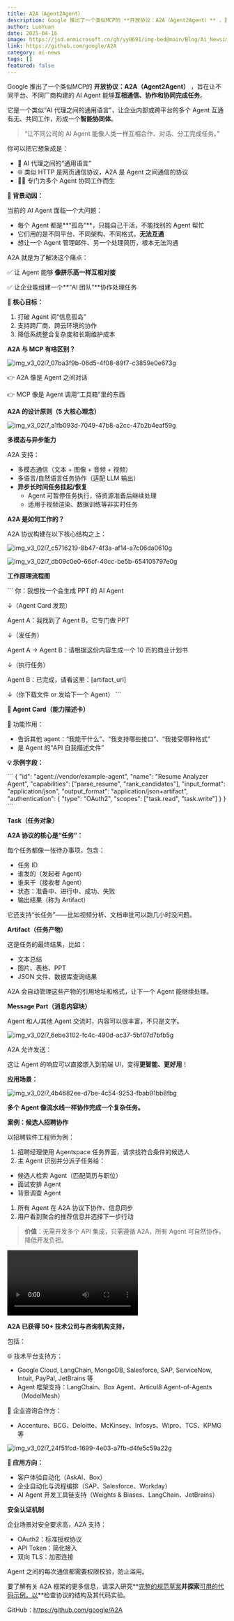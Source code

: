 ```yaml
---
title: A2A（Agent2Agent）
description: Google 推出了一个类似MCP的 **开放协议：A2A（Agent2Agent）** ，旨在让不同平台、不同厂商构建的 AI Agent 能够**互相通信、协作和协同完成任务**。...
author: LuoYuan
date: 2025-04-16
image: https://jsd.onmicrosoft.cn/gh/yy0691/img-bed@main/Blog/Ai_Newsimg_v3_02l7_07ba3f9b-06d5-4f08-89f7-c3859e0e673g.jpg
link: https://github.com/google/A2A
category: ai-news
tags: []
featured: false
---
```

Google 推出了一个类似MCP的 **开放协议：A2A（Agent2Agent）** ，旨在让不同平台、不同厂商构建的 AI Agent 能够**互相通信、协作和协同完成任务**。

它是一个类似“AI 代理之间的通用语言”，让企业内部或跨平台的多个 Agent 互通有无、共同工作，形成一个**智能协同体**。

> “让不同公司的 AI Agent 能像人类一样互相合作、对话、分工完成任务。”

你可以把它想象成是：

- 🧠 AI 代理之间的“通用语言”
- 🌐 类似 HTTP 是网页通信协议，A2A 是 Agent 之间通信的协议
- 👷‍♂️ 专门为多个 Agent 协同工作而生

**🚀 背景动因：**

当前的 AI Agent 面临一个大问题：

- 每个 Agent 都是**“孤岛”**，只能自己干活，不能找别的 Agent 帮忙
- 它们用的是不同平台、不同架构、不同格式，**无法互通**
- 想让一个 Agent 管理邮件、另一个处理简历，根本无法沟通

A2A 就是为了解决这个痛点：

✅ 让 Agent 能够 **像拼乐高一样互相对接**

✅ 让企业能组建一个**“AI 团队”**协作处理任务

**🎯 核心目标：**

1. 打破 Agent 间“信息孤岛”
2. 支持跨厂商、跨云环境的协作
3. 降低系统整合复杂度和长期维护成本

**A2A 与 MCP 有啥区别？**

![img_v3_02l7_07ba3f9b-06d5-4f08-89f7-c3859e0e673g](https://jsd.onmicrosoft.cn/gh/yy0691/img-bed@main/Blog/Ai_Newsimg_v3_02l7_07ba3f9b-06d5-4f08-89f7-c3859e0e673g.jpg)



👉 A2A 像是 Agent 之间对话

👉 MCP 像是 Agent 调用“工具箱”里的东西

**A2A 的设计原则（5 大核心理念）**

![img_v3_02l7_a1fb093d-7049-47b8-a2cc-47b2b4eaf59g](https://jsd.onmicrosoft.cn/gh/yy0691/img-bed@main/Blog/Ai_Newsimg_v3_02l7_a1fb093d-7049-47b8-a2cc-47b2b4eaf59g.jpg)



**多模态与异步能力**

A2A 支持：

- 多模态通信（文本 + 图像 + 音频 + 视频）
- 多语言/自然语言任务协作（适配 LLM 输出）
- **异步长时间任务挂起/恢复**
  - Agent 可暂停任务执行，待资源准备后继续处理
  - 适用于视频渲染、数据训练等非实时任务

**A2A 是如何工作的？**

A2A 协议构建在以下核心结构之上：

![img_v3_02l7_c5716219-8b47-4f3a-af14-a7c06da0610g](https://jsd.onmicrosoft.cn/gh/yy0691/img-bed@main/Blog/Ai_Newsimg_v3_02l7_c5716219-8b47-4f3a-af14-a7c06da0610g.jpg)

![img_v3_02l7_db09c0e0-66cf-40cc-be5b-654105797e0g](https://jsd.onmicrosoft.cn/gh/yy0691/img-bed@main/Blog/Ai_Newsimg_v3_02l7_db09c0e0-66cf-40cc-be5b-654105797e0g.png)

**工作原理流程图**

\`\`\`
你：我想找一个会生成 PPT 的 AI Agent

↓（Agent Card 发现）

Agent A：我找到了 Agent B，它专门做 PPT

↓（发任务）

Agent A → Agent B：请根据这份内容生成一个 10 页的商业计划书

↓（执行任务）

Agent B：已完成，请看这里：[artifact_url]

↓（你下载文件 or 发给下一个 Agent）
\`\`\`

**🧭 Agent Card（能力描述卡）**

🌟 功能作用：

- 告诉其他 agent：“我能干什么”、“我支持哪些接口”、“我接受哪种格式”
- 是 Agent 的“API 自我描述文件”

**💡 示例字段：**

\`\`\`
{
  "id": "agent://vendor/example-agent",
  "name": "Resume Analyzer Agent",
  "capabilities": ["parse_resume", "rank_candidates"],
  "input_format": "application/json",
  "output_format": "application/json+artifact",
  "authentication": {
    "type": "OAuth2",
    "scopes": ["task.read", "task.write"]
  }
}
\`\`\`

**Task（任务对象）**

**A2A 协议的核心是“任务”：**

每个任务都像一张待办事项，包含：

- 任务 ID
- 谁发的（发起者 Agent）
- 谁来干（接收者 Agent）
- 状态：准备中、进行中、成功、失败
- 输出结果（称为 Artifact）

它还支持“长任务”——比如视频分析、文档审批可以跑几小时没问题。

**Artifact（任务产物）**

这是任务的最终结果，比如：

- 文本总结
- 图片、表格、PPT
- JSON 文件、数据库查询结果

A2A 会自动管理这些产物的引用地址和格式，让下一个 Agent 能继续处理。

 **Message Part（消息内容块）**

Agent 和人/其他 Agent 交流时，内容可以很丰富，不只是文字。

![img_v3_02l7_6ebe3102-fc4c-490d-ac37-5bf07d7bfb5g](https://jsd.onmicrosoft.cn/gh/yy0691/img-bed@main/Blog/Ai_Newsimg_v3_02l7_6ebe3102-fc4c-490d-ac37-5bf07d7bfb5g.jpg)



A2A 允许发送：

这让 Agent 的响应可以直接嵌入到前端 UI，变得**更智能、更好用**！

**应用场景：**

![img_v3_02l7_4b4682ee-d7be-4c54-9253-fbab91bb8fbg](https://jsd.onmicrosoft.cn/gh/yy0691/img-bed@main/Blog/Ai_Newsimg_v3_02l7_4b4682ee-d7be-4c54-9253-fbab91bb8fbg.jpg)



**多个 Agent 像流水线一样协作完成一个复杂任务。**

**案例：候选人招聘协作**

以招聘软件工程师为例：

1. 招聘经理使用 Agentspace 任务界面，请求找符合条件的候选人
2. 主 Agent 识别并分派子任务给：

- 候选人检索 Agent（匹配简历与职位）
- 面试安排 Agent
- 背景调查 Agent

1. 所有 Agent 在 A2A 协议下协作、信息同步
2. 用户看到聚合的推荐信息并选择下一步行动

> **价值**：无需开发多个 API 集成，只需遵循 A2A，所有 Agent 可自然协作，降低开发负担。

<video data-key="file_v3_00l7_3d3594cd-af38-47df-ab24-1ba78676cd6g" data-middle-image="{&quot;key&quot;:&quot;middle:img_v3_02l7_b8ad5b62-8f0d-466e-bfa2-9ffc100e784g&quot;,&quot;urls&quot;:[],&quot;width&quot;:1920,&quot;height&quot;:1080,&quot;type&quot;:2,&quot;exifOrientation&quot;:0,&quot;crypto&quot;:&quot;CAESMgog7VE/9Bc6oSqVubKeuMsdse2Fm3PwStm70yk89aq3h7MSDMsq0D9pwPVObF9aJBoA&quot;,&quot;fsUnit&quot;:&quot;eu_nc-cdn&quot;}" data-crypto-token="img_v3_02l7_b8ad5b62-8f0d-466e-bfa2-9ffc100e784g" data-duration="82366" data-copy-id="7400356674370256898" data-lark-video-uri="imkey://file_v3_00l7_3d3594cd-af38-47df-ab24-1ba78676cd6g?visit_info=%7B%22entityId%22%3A%227491498621947510812%22%2C%22sceneType%22%3A1%7D" data-lark-video-duration="82366" data-lark-video-height="1080" data-lark-video-mime="video/mp4" data-lark-video-name="9dc6a2c1-d521-49f8-805b-06ad675e4008.mp4" data-lark-video-size="5394264" data-lark-video-width="1920"></video>



**A2A 已获得 50+ 技术公司与咨询机构支持，**

包括：

🌐 技术平台支持方：

- Google Cloud, LangChain, MongoDB, Salesforce, SAP, ServiceNow, Intuit, PayPal, JetBrains 等
- Agent 框架支持：LangChain、Box Agent、Articul8 Agent-of-Agents（ModelMesh）

🏢 企业咨询合作方：

- Accenture、BCG、Deloitte、McKinsey、Infosys、Wipro、TCS、KPMG 等

![img_v3_02l7_24f51fcd-1699-4e03-a7fb-d4fe5c59a22g](https://jsd.onmicrosoft.cn/gh/yy0691/img-bed@main/Blog/Ai_Newsimg_v3_02l7_24f51fcd-1699-4e03-a7fb-d4fe5c59a22g.jpg)



**🧱 应用方向：**

- 客户体验自动化（AskAI、Box）
- 企业自动化与流程编排（SAP、Salesforce、Workday）
- AI Agent 开发工具链支持（Weights & Biases、LangChain、JetBrains）

**安全认证机制**

企业场景对安全要求高，A2A 支持：

- OAuth2：标准授权协议
- API Token：简化接入
- 双向 TLS：加密连接

Agent 之间的每次通信都需要权限校验，防止滥用。

要了解有关 A2A 框架的更多信息，请深入研究**[完整的规范草案](https://github.com/google/A2A)**并探索**[可用的代码示例，以](https://google.github.io/A2A)**检查协议的结构及其代码实验。

GitHub：https://github.com/google/A2A